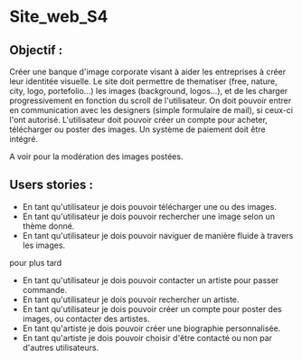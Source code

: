 # Site_web_S4

## Objectif :

Créer une banque d'image corporate visant à aider les entreprises à créer leur identitée visuelle. Le site doit permettre de thematiser (free, nature, city, logo, portefolio...) les images (background, logos...), et de les charger progressivement en fonction du scroll de l'utilisateur. On doit pouvoir entrer en communication avec les designers (simple formulaire de mail), si ceux-ci l'ont autorisé. L'utilisateur doit pouvoir créer un compte pour acheter, télécharger ou poster des images. Un système de paiement doit être intégré.

A voir pour la modération des images postées.

## Users stories :

- En tant qu'utilisateur je dois pouvoir télécharger une ou des images.
- En tant qu'utilisateur je dois pouvoir rechercher une image selon un thème donné.
- En tant qu'utilisateur je dois pouvoir naviguer de manière fluide à travers les images.

pour plus tard

- En tant qu'utilisateur je dois pouvoir contacter un artiste pour passer commande.
- En tant qu'utilisateur je dois pouvoir rechercher un artiste.
- En tant qu'utilisateur je dois pouvoir créer un compte pour poster des images, ou contacter des artistes.
- En tant qu'artiste je dois pouvoir créer une biographie personnalisée.
- En tant qu'artiste je dois pouvoir choisir d'être contacté ou non par d'autres utilisateurs.
